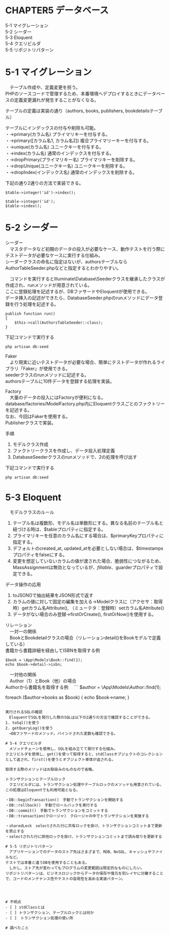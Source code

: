# CHAPTER5 データベース
5-1 マイグレーション  
5-2 シーダー  
5-3 Eloquent  
5-4 クエリビルダ  
5-5 リポジトリパターン

# 5-1 マイグレーション
　テーブル作成や、定義変更を担う。  
PHPのソースコードで管理するため、本番環境へデプロイするときにデータベースの定義変更漏れが発生することがなくなる。  

テーブルの定義は実装の通り（authors, books, publishers, bookdetailsテーブル）

テーブルにインデックスの付与や削除も可能。  
・->primary(カラム名)  プライマリキーを付与する。  
・->primary([カラム名1, カラム名2])  複合プライマリーキーを付与する。  
・->unique(カラム名)  ユニークキーを付与する。  
・->index(カラム名)  通常のインデックスを付与する。  
・->dropPrimary(プライマリキー名)  プライマリキーを削除する。  
・->dropUnique(ユニークキー名)  ユニークキーを削除する。  
・->dropIndex(インデックス名)  通常のインデックスを削除する。  

下記の通り2通りの方法で実装できる。
```
$table->integer('id')->index();

$table->integer('id');
$table->index();
```

# 5-2 シーダー
シーダー  
　マスタデータなど初期のデータの投入が必要なケース、動作テストを行う際にテストデータが必要なケースに実行する仕組み。  
シーダークラスの命名に指定はないが、authorsテーブルならAuthorTableSeeder.phpなどと指定するとわかりやすい。

　コマンドを実行するとIlluminate\Database\Seederクラスを継承したクラスが作成され、runメソッドが用意されている。  
ここに登録処理を記述するが、DBファサードやEloquentが使用できる。  
データ挿入の記述ができたら、DatabaseSeeder.phpのrunメソッドにデータ登録を行う処理を記述する。  
```
publish function run()
{
    $this->call(AuthorsTableSeeder::class);
}
```
下記コマンドで実行する
```
php artisan db:seed
```

Faker  
　より現実に近いテストデータが必要な場合、簡単にテストデータが作れるライブラリ「Faker」が使用できる。  
seederクラスのrunメソッドに記述する。  
authorsテーブルに10件データを登録する処理を実装。

Factory  
　大量のデータの投入にはFactoryが便利になる。  
database/factories/ModelFactory.php内にEloquentクラスごとのファクトリーを記述する。  
なお、今回はFakerを使用する。  
Publisherクラスで実装。

手順  
1. モデルクラス作成
2. ファクトリークラスを作成し、データ投入処理定義
3. DatabaseSeederクラスのrunメソッドで、2の処理を呼び出す

下記コマンドで実行する
```
php artisan db:seed
```

# 5-3 Eloquent
　モデルクラスのルール  
1. テーブル名は複数形、モデル名は単数形にする。異なる名前のテーブル名と紐づける時は、$tableプロパティに指定する。
2. プライマリキーを任意のカラム名にする場合は、$primaryKeyプロパティに指定する。
3. デフォルトのcreated_at, updated_atを必要としない場合は、$timestampsプロパティをfalseにする。
4. 変更を想定していないカラムの値が渡された場合、脆弱性につながるため、MassAssignmentは無効となっているが、$fillable、$guarderプロパティで設定できる。

データ操作の応用  
1. toJSON()で抽出結果をJSON形式で返す
2. カラムの値に対して固定の編集を加える→Modelクラスに（アクセサ：取得時）getカラム名Attribute(), （ミューテタ：登録時）setカラム名Attribute()
3. データがない場合のみ登録→firstOrCreate(), firstOrNow()を使用する。

リレーション  
　一対一の関係  
　BookとBookdetailクラスの場合（リレーションdetail()をBookモデルで定義している）  
書籍から書籍詳細を経由してISBNを取得する例
```
$book = \App\Models\Book::find(1);
echo $book->detail->isbn;
```

　一対他の関係  
　Author（1）とBook（他）の場合  
Authorから書籍名を取得する例
　```
$author = \App\Models\Author::find(1);

foreach ($author->books as $book) {
    echo $book->name;
}
```

実行されるSQLの確認  
　EloquentでSQLを発行した際のSQLは以下の2通りの方法で確認することができる。
1. toSql()を使う
2. getQueryLog()を使う  
　→DBファサードのメソッド。バインドされた変数も確認できる。

# 5-4 クエリビルダ
　メソッドチェーンを使用し、SQLを組み立てて発行する仕組み。  
クエリビルダを使用し、get()を使って取得すると、stdClassオブジェクトのコレクションとして返され、first()を使うとオブジェクト単体が返される。

取得する際のメソッドはお馴染みのものなので省略。

トランザクションとテーブルロック  
　クエリビルダには、トランザクション処理やテーブルロックのメソッドも用意されている。  
この処理はEloquentでも利用可能となる。

・DB::beginTransaction()　手動でトランザクションを開始する  
・DB::rollback()　手動でロールバックを実行する  
・DB::commit()　手動でトランザクションをコミットする  
・DB::transaction(クロージャ)　クロージャの中でトランザクションを実施する

・sharedLock　selectされた行に共有ロックを掛け、トランザクションコミットまで更新を禁止する  
・selectされた行に排他ロックを掛け、トランザクションコミットまで読み取りを更新する

# 5-5 リポジトリパターン
　アプリケーションでのデータのストア先はさまざまで、RDB、NoSQL、キャッシュやファイルなど。  
テストでは本番と違うDBを使用することもある。  
　しかし、ストア先が変わってもプログラムの変更範囲は限定的なものにしたい。  
リポジトリパターンは、ビジネスロジックからデータの保存や復元を別レイヤに分離することで、コードのメンテナンス性やテストの容易性を高める実装パターン。




# 不明点
- [ ] stdClassとは
- [ ] トランザクション、テーブルロックとは何か
- [ ]　トランザクション処理の使い所

# 調べたこと
